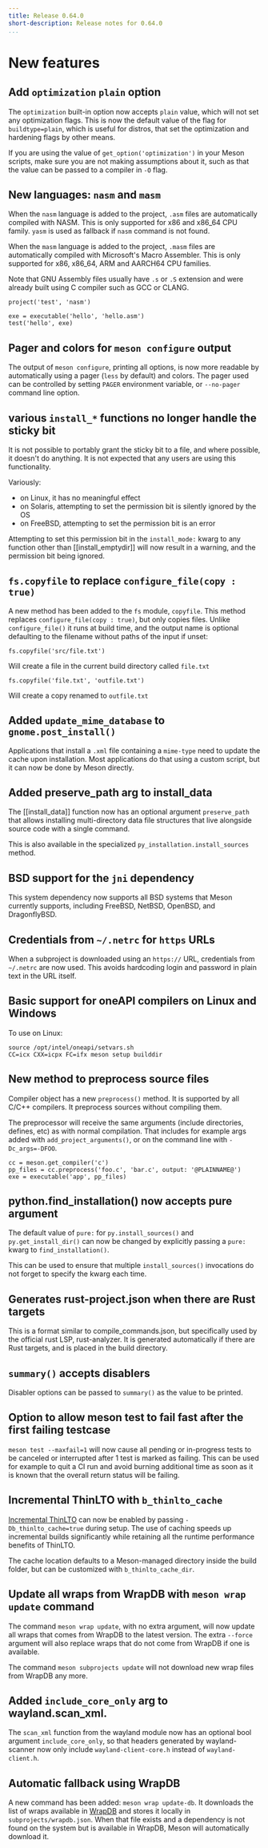 ```yaml
---
title: Release 0.64.0
short-description: Release notes for 0.64.0
...
```


# New features

## Add `optimization` `plain` option

The `optimization` built-in option now accepts `plain` value,
which will not set any optimization flags. This is now the default
value of the flag for `buildtype=plain`, which is useful for distros,
that set the optimization and hardening flags by other means.

If you are using the value of `get_option('optimization')` in your
Meson scripts, make sure you are not making assumptions about it,
such as that the value can be passed to a compiler in `-O` flag.

## New languages: `nasm` and `masm`

When the `nasm` language is added to the project, `.asm` files are
automatically compiled with NASM. This is only supported for x86 and x86_64 CPU
family. `yasm` is used as fallback if `nasm` command is not found.

When the `masm` language is added to the project, `.masm` files are
automatically compiled with Microsoft's Macro Assembler. This is only supported
for x86, x86_64, ARM and AARCH64 CPU families.

Note that GNU Assembly files usually have `.s` or `.S` extension and were already
built using C compiler such as GCC or CLANG.

```meson
project('test', 'nasm')

exe = executable('hello', 'hello.asm')
test('hello', exe)
```

## Pager and colors for `meson configure` output

The output of `meson configure`, printing all options, is now more readable by
automatically using a pager (`less` by default) and colors. The pager used can
be controlled by setting `PAGER` environment variable, or `--no-pager` command
line option.

## various `install_*` functions no longer handle the sticky bit

It is not possible to portably grant the sticky bit to a file, and where
possible, it doesn't do anything. It is not expected that any users are using
this functionality.

Variously:
- on Linux, it has no meaningful effect
- on Solaris, attempting to set the permission bit is silently ignored by the OS
- on FreeBSD, attempting to set the permission bit is an error

Attempting to set this permission bit in the `install_mode:` kwarg to any
function other than [[install_emptydir]] will now result in a warning, and the
permission bit being ignored.

## `fs.copyfile` to replace `configure_file(copy : true)`

A new method has been added to the `fs` module, `copyfile`. This method replaces
`configure_file(copy : true)`, but only copies files. Unlike `configure_file()`
it runs at build time, and the output name is optional defaulting to the
filename without paths of the input if unset:

```meson
fs.copyfile('src/file.txt')
```
Will create a file in the current build directory called `file.txt`


```meson
fs.copyfile('file.txt', 'outfile.txt')
```
Will create a copy renamed to `outfile.txt`

## Added `update_mime_database` to `gnome.post_install()`

Applications that install a `.xml` file containing a `mime-type` need to update
the cache upon installation. Most applications do that using a custom script,
but it can now be done by Meson directly.

## Added preserve_path arg to install_data

The [[install_data]] function now has an optional argument `preserve_path`
that allows installing multi-directory data file structures that live
alongside source code with a single command.

This is also available in the specialized `py_installation.install_sources`
method.

## BSD support for the `jni` dependency

This system dependency now supports all BSD systems that Meson currently
supports, including FreeBSD, NetBSD, OpenBSD, and DragonflyBSD.

## Credentials from `~/.netrc` for `https` URLs

When a subproject is downloaded using an `https://` URL, credentials from
`~/.netrc` are now used. This avoids hardcoding login and password in plain
text in the URL itself.

## Basic support for oneAPI compilers on Linux and Windows

To use on Linux:

```
source /opt/intel/oneapi/setvars.sh
CC=icx CXX=icpx FC=ifx meson setup builddir
```

## New method to preprocess source files

Compiler object has a new `preprocess()` method. It is supported by all C/C++
compilers. It preprocess sources without compiling them.

The preprocessor will receive the same arguments (include directories, defines,
etc) as with normal compilation. That includes for example args added with
`add_project_arguments()`, or on the command line with `-Dc_args=-DFOO`.

```meson
cc = meson.get_compiler('c')
pp_files = cc.preprocess('foo.c', 'bar.c', output: '@PLAINNAME@')
exe = executable('app', pp_files)
```

## python.find_installation() now accepts pure argument

The default value of `pure:` for `py.install_sources()` and
`py.get_install_dir()` can now be changed by explicitly passing a `pure:` kwarg
to `find_installation()`.

This can be used to ensure that multiple `install_sources()` invocations do not
forget to specify the kwarg each time.

## Generates rust-project.json when there are Rust targets

This is a format similar to compile_commands.json, but specifically used by the
official rust LSP, rust-analyzer. It is generated automatically if there are
Rust targets, and is placed in the build directory.

## `summary()` accepts disablers

Disabler options can be passed to `summary()` as the value to be printed.

## Option to allow meson test to fail fast after the first failing testcase

`meson test --maxfail=1` will now cause all pending or in-progress tests to be
canceled or interrupted after 1 test is marked as failing. This can be used for
example to quit a CI run and avoid burning additional time as soon as it is
known that the overall return status will be failing.

## Incremental ThinLTO with `b_thinlto_cache`

[Incremental ThinLTO](https://clang.llvm.org/docs/ThinLTO.html#incremental) can now be enabled by passing
`-Db_thinlto_cache=true` during setup. The use of caching speeds up incremental builds significantly while retaining all
the runtime performance benefits of ThinLTO.

The cache location defaults to a Meson-managed directory inside the build folder, but can be customized with
`b_thinlto_cache_dir`.

## Update all wraps from WrapDB with `meson wrap update` command

The command `meson wrap update`, with no extra argument, will now update all wraps
that comes from WrapDB to the latest version. The extra `--force` argument will
also replace wraps that do not come from WrapDB if one is available.

The command `meson subprojects update` will not download new wrap files from
WrapDB any more.

## Added `include_core_only` arg to wayland.scan_xml.

The `scan_xml` function from the wayland module now has an optional bool
argument `include_core_only`, so that headers generated by wayland-scanner now
only include `wayland-client-core.h` instead of `wayland-client.h`.

## Automatic fallback using WrapDB

A new command has been added: `meson wrap update-db`. It downloads the list of
wraps available in [WrapDB](https://wrapdb.mesonbuild.com) and stores it locally in
`subprojects/wrapdb.json`. When that file exists and a dependency is not found
on the system but is available in WrapDB, Meson will automatically download it.

